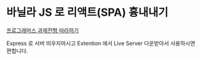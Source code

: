 # 바닐라 JS 로 리액트(SPA) 흉내내기

[프로그래머스 과제전형 따라하기](https://prgms.tistory.com/139)

Express 로 서버 띄우지마시고 Extention 에서 Live Server 다운받아서 사용하시면 편합니다.
